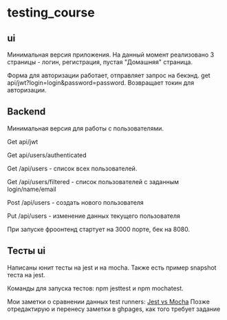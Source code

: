 # testing_course

## ui
Минимальная версия приложения. На данный момент реализовано 3 страницы - логин, регистрация, пустая "Домашняя" страница. 

Форма для авторизации работает, отправляет запрос на бекэнд. get api/jwt?login=login&password=password. Возвращает токин для авторизации.

## Backend
Минимальная версия для работы с пользователями.

Get api/jwt

Get api/users/authenticated

Get /api/users - список всех пользователей.

Get /api/users/filtered - список пользователей с заданным login/name/email

Post /api/users - создать нового пользователя

Put /api/users - изменение данных текущего пользователя

При запуске фроонтенд стартует на 3000 порте, бек на 8080.

## Тесты ui
Написаны юнит тесты на jest  и на mocha. Также есть пример snapshot теста на jest.

Команды для запуска тестов: npm jesttest и npm mochatest.

Мои заметки о сравнении данных test runners: [Jest vs Mocha](https://docs.google.com/document/d/1ulTE9VyNpwI2yN60doqlsrUM3ugssI3IxJV3HlQqFOY/edit?usp=sharing)
Позже отредактирую и перенесу заметки в ghpages, как того требует задание
